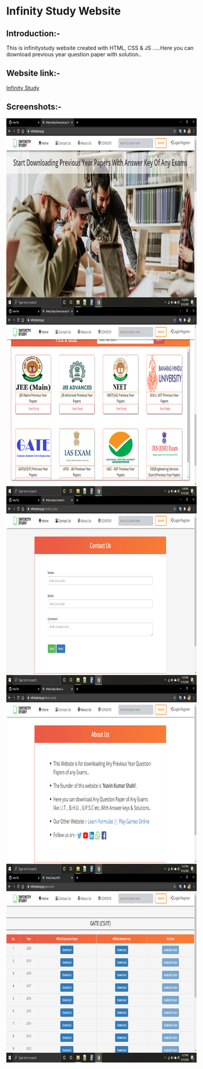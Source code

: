 <h1>Infinity Study Website</h1>
<h2>Introduction:-</h2>
This is infinitystudy website created with HTML, CSS & JS .....Here you can download previous year question paper with solution..
<h2>Website link:-</h2>
<a href="https://infinitystudy.gq" target="_blank">Infinity Study</a>
<h2>Screenshots:-</h2>
<img align="right" src="Screenshot(62).png" width="100%" height="500px">
<img align="right" src="Screenshot(64).png" width="100%" height="500px">
<img align="right" src="Screenshot(65).png" width="100%" height="500px">
<img align="right" src="Screenshot(67).png" width="100%" height="500px">
<img align="right" src="Screenshot(70).png" width="100%" height="500px">
